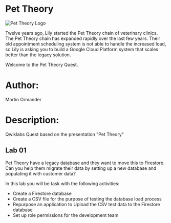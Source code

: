 # Pet Theory

![Pet Theory Logo](https://github.com/rosera/pettheory/blob/master/images/pet_theory_logo.png "Pet Theory")

Twelve years ago, Lily started the Pet Theory chain of veterinary clinics. The Pet Theory chain has expanded rapidly over the last few years. Their old appointment scheduling system is not able to handle the increased load, so Lily is asking you to build a Google Cloud Platform system that scales better than the legacy solution.

Welcome to the Pet Theory Quest.

# Author: 
Martin Ormander

# Description: 

Qwiklabs Quest based on the presentation "Pet Theory"

## Lab 01

Pet Theory have a legacy database and they want to move this to Firestore. Can you help them migrate their data by setting up a new database and populating it with customer data?

In this lab you will be task with the following activities:

* Create a Firestore database
* Create a CSV file for the purpose of testing the database load process
* Repurpose an application to Upload the CSV test data to the Firestore database
* Set up role permissions for the development team
